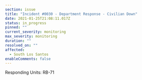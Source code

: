```yaml
---
section: issue
title: "Incident #0030 - Department Response - Civilian Down"
date: 2021-01-25T21:08:11.017Z
status: in_progress
pinned: ""
current_severity: monitoring
max_severity: monitoring
duration: ""
resolved_on: ""
affected:
  - South Los Santos
enableComments: false
---
```

Responding Units: RB-71